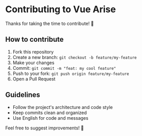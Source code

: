 # Contributing to Vue Arise

Thanks for taking the time to contribute! 🚀

## How to contribute

1. Fork this repository
2. Create a new branch: `git checkout -b feature/my-feature`
3. Make your changes
4. Commit: `git commit -m "feat: my cool feature"`
5. Push to your fork: `git push origin feature/my-feature`
6. Open a Pull Request

## Guidelines

- Follow the project's architecture and code style
- Keep commits clean and organized
- Use English for code and messages

Feel free to suggest improvements! 🙂
